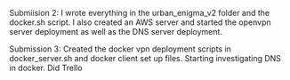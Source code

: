 Submiision 2: I wrote everything in the urban_enigma_v2 folder and the docker.sh script.
I also created an AWS server and started the openvpn server deployment as well as the DNS server deployment.

Submission 3: Created the docker vpn deployment scripts in docker_server.sh and docker client set up files. Starting investigating DNS in docker. Did Trello
